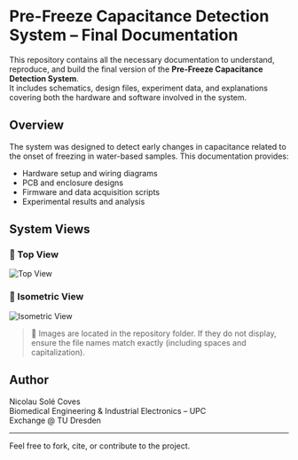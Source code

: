 # Pre-Freeze Capacitance Detection System – Final Documentation

This repository contains all the necessary documentation to understand, reproduce, and build the final version of the **Pre-Freeze Capacitance Detection System**.  
It includes schematics, design files, experiment data, and explanations covering both the hardware and software involved in the system.

## Overview

The system was designed to detect early changes in capacitance related to the onset of freezing in water-based samples. This documentation provides:

- Hardware setup and wiring diagrams
- PCB and enclosure designs
- Firmware and data acquisition scripts
- Experimental results and analysis

## System Views

### 🔹 Top View
![Top View](Top%20View.jpg)

### 🔹 Isometric View
![Isometric View](Isometric%20View.jpg)

> 📸 Images are located in the repository folder. If they do not display, ensure the file names match exactly (including spaces and capitalization).

## Author

Nicolau Solé Coves  
Biomedical Engineering & Industrial Electronics – UPC  
Exchange @ TU Dresden

---

Feel free to fork, cite, or contribute to the project.
